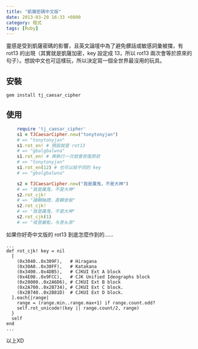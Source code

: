 ```yaml
---
title: "凱薩密碼中文版"
date: 2013-03-20 16:33 +0800
category: 程式
tags: [Ruby]
---
```


靈感是受到凱薩密碼的影響，且英文論壇中為了避免髒話或敏感詞彙被擋，有 rot13 的出現（其實就是凱薩加密，key 設定成 13，所以 rot13 兩次會等於原來的句子）。想說中文也可這樣玩，所以決定寫一個全世界最沒用的玩具。

## 安裝

    gem install tj_caesar_cipher

## 使用

``` ruby
    require 'tj_caesar_cipher'
    s1 = TJCaesarCipher.new("tonytonyjan")
    # => "tonytonyjan" 
    s1.rot_en! # 預設就是 rot13
    # => "gbalgbalwna" 
    s1.rot_en! # 再執行一次就會恢復原狀
    # => "tonytonyjan" 
    s1.rot_en(12) # 也可以給不同的 key
    # => "gbalgbalwna" 

    s2 = TJCaesarCipher.new("我是厲鬼，不是大神")
    # => "我是厲鬼，不是大神" 
    s2.rot_cjk!
    # => "諸輖粙牕，直輖舎偷" 
    s2.rot_cjk!
    # => "我是厲鬼，不是大神" 
    s2.rot_cjk(1)
    # => "戒昰厳鬽，与昰夨祟"
```

如果你好奇中文版的 rot13 到底怎麼作到的……

    ...
    def rot_cjk! key = nil
      [
        (0x3040..0x309F),   # Hiragana
        (0x30A0..0x30FF),   # Katakana
        (0x3400..0x4DB5),   # CJKUI Ext A block
        (0x4E00..0x9FCC),   # CJK Unified Ideographs block
        (0x20000..0x2A6D6), # CJKUI Ext B block
        (0x2A700..0x2B734), # CJKUI Ext C block.
        (0x2B740..0x2B81D)  # CJKUI Ext D block.
      ].each{|range|
        range = (range.min..range.max+1) if range.count.odd?
        self.rot_unicode!(key || range.count/2, range)
      }
      self
    end
    ...

以上XD

